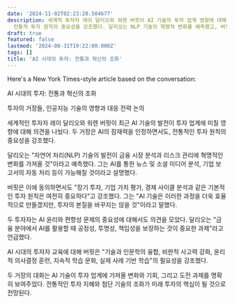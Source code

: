 ```yaml
---
date: '2024-11-02T02:23:20.504677'
description: 세계적 투자자 레이 달리오와 워렌 버핏이 AI 기술의 투자 업계 영향에 대해 의견을 나눴다. 두 거장은 AI의 잠재력을 인정하면서도
  전통적 투자 원칙의 중요성을 강조했다. 달리오는 NLP 기술의 혁명적 변화를 예측했고, 버핏은 기본적 투자 원칙의 지속적 중요성을 강조했다.
draft: true
featured: false
lastmod: '2024-08-31T19:22:00.000Z'
tags: []
title: 'AI 시대의 투자: 전통과 혁신의 조화'
---
```


Here's a New York Times-style article based on the conversation:

AI 시대의 투자: 전통과 혁신의 조화

투자의 거장들, 인공지능 기술의 영향과 대응 전략 논의

세계적인 투자자 레이 달리오와 워렌 버핏이 최근 AI 기술의 발전이 투자 업계에 미칠 영향에 대해 의견을 나눴다. 두 거장은 AI의 잠재력을 인정하면서도, 전통적인 투자 원칙의 중요성을 강조했다.

달리오는 "자연어 처리(NLP) 기술의 발전이 금융 시장 분석과 리스크 관리에 혁명적인 변화를 가져올 것"이라고 예측했다. 그는 AI를 통한 뉴스 및 소셜 미디어 분석, 기업 보고서의 자동 처리 등이 가능해질 것이라고 설명했다.

버핏은 이에 동의하면서도 "장기 투자, 기업 가치 평가, 경제 사이클 분석과 같은 기본적인 투자 원칙은 여전히 중요하다"고 강조했다. 그는 "AI 기술은 이러한 과정을 더욱 효율적으로 만들겠지만, 투자의 본질을 바꾸지는 않을 것"이라고 말했다.

두 투자자는 AI 윤리와 편향성 문제의 중요성에 대해서도 의견을 모았다. 달리오는 "금융 분야에서 AI를 활용할 때 공정성, 투명성, 책임성을 보장하는 것이 중요한 과제"라고 언급했다.

AI 시대의 투자자 교육에 대해 버핏은 "기술과 인문학의 융합, 비판적 사고력 강화, 윤리적 의사결정 훈련, 지속적 학습 문화, 실제 사례 기반 학습"의 필요성을 강조했다.

두 거장의 대화는 AI 기술이 투자 업계에 가져올 변화와 기회, 그리고 도전 과제를 명확히 보여주었다. 전통적인 투자 지혜와 첨단 기술의 조화가 미래 투자의 핵심이 될 것으로 전망된다.